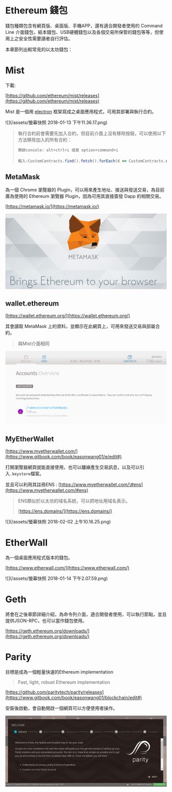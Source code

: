 # Ethereum 錢包

錢包種類包含有網頁版、桌面版、手機APP，還有適合開發者使用的 Command Line 介面錢包，紙本錢包、USB硬體錢包以及各個交易所保管的錢包等等，但使用上之安全性需要讀者自行評估。

本章節列出較常見的以太坊錢包：

# Mist

下載:

[https://github.com/ethereum/mist/releases](https://github.com/ethereum/mist/releases)

Mist 是一個用 [electron](https://github.com/atom/electron) 框架寫成之桌面應用程式，可用其部署與執行合約。

![](/assets/螢幕快照 2018-01-13 下午11.36.17.png)

> 執行合約前會需要先加入合約，但目前介面上沒有移除按鈕，可以使用以下方法移除加入的所有合約：
>
> ```js
> 開啟console: alt+ctrl+i 或是 option+command+i
>
> 輸入:CustomContracts.find().fetch().forEach(d => CustomContracts.remove(d))
> ```

## MetaMask

為一個 Chrome 瀏覽器的 Plugin，可以用來產生地址、接送與發送交易，為目前廣為使用的 Ethereum 瀏覽器 Plugin，因為可用其直接簽發 Dapp 的相關交易。

[https://metamask.io/](https://metamask.io/)

![](/assets/09.png)

## wallet.ethereum

[https://wallet.ethereum.org/](https://wallet.ethereum.org/)

其會讀取 MetaMask 上的資料，並顯示在此網頁上，可用來發送交易與部屬合約。

> 與Mist介面相同

![](/assets/9091.png)

## MyEtherWallet

[https://www.myetherwallet.com/](https://www.gitbook.com/book/easonwang01/e/edit#)

打開瀏覽器網頁就能直接使用，也可以離線產生交易訊息，以及可以引入`.keystore`檔案。

並且可以利用其註冊ENS : [https://www.myetherwallet.com/\#ens](https://www.myetherwallet.com/#ens)

> ENS類似於以太坊的域名系統，可以把地址用域名表示。
>
> [https://ens.domains/](https://ens.domains/)

![](/assets/螢幕快照 2018-02-02 上午10.16.25.png)

# EtherWall

為一個桌面應用程式版本的錢包。

[https://www.etherwall.com/](https://www.etherwall.com/)

![](/assets/螢幕快照 2018-01-14 下午2.07.59.png)

# Geth

將會在之後章節詳細介紹，為命令列介面，適合開發者使用，可以執行節點，並且提供JSON-RPC，也可以當作錢包使用。

[https://geth.ethereum.org/downloads/](https://geth.ethereum.org/downloads/)

# Parity

目標是成為一個輕量快速的Ethereum implementation

> Fast, light, robust Ethereum implementation

[https://github.com/paritytech/parity/releases](https://www.gitbook.com/book/easonwang01/blockchain/edit#)

安裝後啟動，會自動開啟一個網頁可以方便使用者操作。

![](/assets/bd4dbf77-75f5-4fcd-8ea4-e8f88e0d8be4.png)

